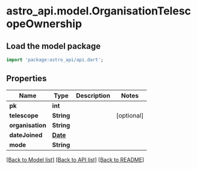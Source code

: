 # astro_api.model.OrganisationTelescopeOwnership

## Load the model package
```dart
import 'package:astro_api/api.dart';
```

## Properties
Name | Type | Description | Notes
------------ | ------------- | ------------- | -------------
**pk** | **int** |  | 
**telescope** | **String** |  | [optional] 
**organisation** | **String** |  | 
**dateJoined** | [**Date**](Date.md) |  | 
**mode** | **String** |  | 

[[Back to Model list]](../README.md#documentation-for-models) [[Back to API list]](../README.md#documentation-for-api-endpoints) [[Back to README]](../README.md)


